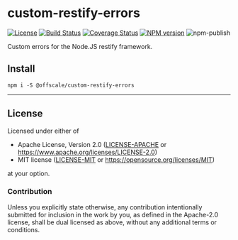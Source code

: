 custom-restify-errors
=====================
[![License](https://img.shields.io/badge/license-Apache--2.0%20OR%20MIT-blue.svg)](https://opensource.org/licenses/Apache-2.0)
[![Build Status](https://travis-ci.org/SamuelMarks/custom-restify-errors.svg?branch=master)](https://travis-ci.org/SamuelMarks/custom-restify-errors)
[![Coverage Status](https://coveralls.io/repos/github/SamuelMarks/custom-restify-errors/badge.svg)](https://coveralls.io/github/SamuelMarks/custom-restify-errors)
[![NPM version](https://img.shields.io/npm/v/@offscale/custom-restify-errors.svg)](https://www.npmjs.com/package/@offscale/custom-restify-errors)
![npm-publish](https://github.com/SamuelMarks/custom-restify-errors/workflows/npm-publish/badge.svg)

Custom errors for the Node.JS restify framework.

## Install

    npm i -S @offscale/custom-restify-errors

---

## License

Licensed under either of

- Apache License, Version 2.0 ([LICENSE-APACHE](LICENSE-APACHE) or <https://www.apache.org/licenses/LICENSE-2.0>)
- MIT license ([LICENSE-MIT](LICENSE-MIT) or <https://opensource.org/licenses/MIT>)

at your option.

### Contribution

Unless you explicitly state otherwise, any contribution intentionally submitted
for inclusion in the work by you, as defined in the Apache-2.0 license, shall be
dual licensed as above, without any additional terms or conditions.

